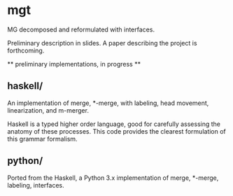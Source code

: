 # mgt
MG decomposed and reformulated with interfaces.

Preliminary description in slides. A paper describing the project is forthcoming.

** preliminary implementations, in progress **

## haskell/

An implementation of merge, *-merge, with labeling, head movement, linearization, and m-merger.

Haskell is a typed higher order language, good for carefully assessing the anatomy of these processes.
This code provides the clearest formulation of this grammar formalism.

## python/ 

Ported from the Haskell, a Python 3.x implementation of merge, *-merge, labeling, interfaces.

